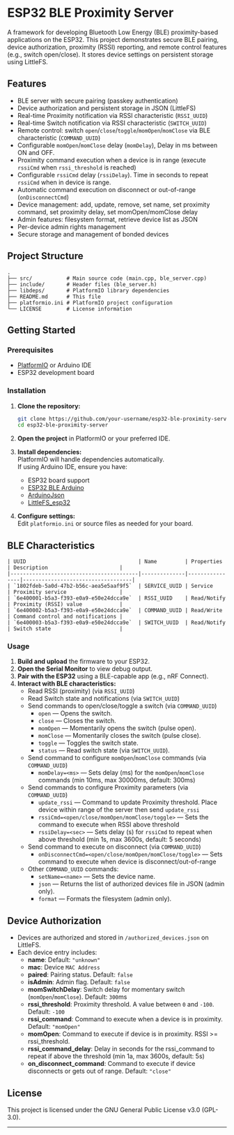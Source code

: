 # ESP32 BLE Proximity Server

A framework for developing Bluetooth Low Energy (BLE) proximity-based applications on the ESP32. This project demonstrates secure BLE pairing, device authorization, proximity (RSSI) reporting, and remote control features (e.g., switch open/close). It stores device settings on persistent storage using LittleFS.

## Features

- BLE server with secure pairing (passkey authentication)
- Device authorization and persistent storage in JSON (LittleFS)
- Real-time Proximity notification via RSSI characteristic (`RSSI_UUID`)
- Real-time Switch notification via RSSI characteristic (`SWITCH_UUID`)
- Remote control: switch `open`/`close`/`toggle`/`momOpen`/`momClose` via BLE characteristic (`COMMAND_UUID`)
- Configurable `momOpen`/`momClose` delay (`momDelay`), Delay in ms between ON and OFF.
- Proximity command execution when a device is in range (execute `rssiCmd` when `rssi_threshold` is reached)
- Configurable `rssiCmd` delay (`rssiDelay`). Time in seconds to repeat `rssiCmd` when in device is range.
- Automatic command execution on disconnect or out-of-range (`onDisconnectCmd`)
- Device management: add, update, remove, set name, set proximity command, set proximity delay, set momOpen/momClose delay
- Admin features: filesystem format, retrieve device list as JSON
- Per-device admin rights management
- Secure storage and management of bonded devices

## Project Structure

```
.
├── src/           # Main source code (main.cpp, ble_server.cpp)
├── include/       # Header files (ble_server.h)
├── libdeps/       # PlatformIO library dependencies
├── README.md      # This file
├── platformio.ini # PlatformIO project configuration
└── LICENSE        # License information
```

## Getting Started

### Prerequisites

- [PlatformIO](https://platformio.org/) or Arduino IDE
- ESP32 development board

### Installation

1. **Clone the repository:**

   ```bash
   git clone https://github.com/your-username/esp32-ble-proximity-server.git
   cd esp32-ble-proximity-server
   ```

2. **Open the project** in PlatformIO or your preferred IDE.

3. **Install dependencies:**  
   PlatformIO will handle dependencies automatically.  
   If using Arduino IDE, ensure you have:

   - ESP32 board support
   - [ESP32 BLE Arduino](https://github.com/nkolban/ESP32_BLE_Arduino)
   - [ArduinoJson](https://arduinojson.org/)
   - [LittleFS_esp32](https://github.com/lorol/LITTLEFS)

4. **Configure settings:**  
   Edit `platformio.ini` or source files as needed for your board.

## BLE Characteristics

```
| UUID                                    | Name         | Properties     | Description                       |
|-----------------------------------------|--------------|----------------|-----------------------------------|
| `1802fdeb-5a0d-47b2-b56c-aea5e5aaf9f5`  | SERVICE_UUID | Service        | Proximity service                 |
| `6e400001-b5a3-f393-e0a9-e50e24dcca9e`  | RSSI_UUID    | Read/Notify    | Proximity (RSSI) value            |
| `6e400002-b5a3-f393-e0a9-e50e24dcca9e`  | COMMAND_UUID | Read/Write     | Command control and notifications |
| `6e400003-b5a3-f393-e0a9-e50e24dcca9e`  | SWITCH_UUID  | Read/Notify    | Switch state                      |
```

### Usage

1. **Build and upload** the firmware to your ESP32.
2. **Open the Serial Monitor** to view debug output.
3. **Pair with the ESP32** using a BLE-capable app (e.g., nRF Connect).
4. **Interact with BLE characteristics:**
   - Read RSSI (proximity) (via `RSSI_UUID`)
   - Read Switch state and notifications (via `SWITCH_UUID`)
   - Send commands to open/close/toggle a switch (via `COMMAND_UUID`)
     - `open` — Opens the switch.
     - `close` — Closes the switch.
     - `momOpen` — Momentarily opens the switch (pulse open).
     - `momClose` — Momentarily closes the switch (pulse close).
     - `toggle` — Toggles the switch state.
     - `status` — Read switch state (via `SWITCH_UUID`).
   - Send command to configure `momOpen`/`momClose` commands (via `COMMAND_UUID`)
     - `momDelay=<ms>` — Sets delay (ms) for the `momOpen`/`momClose` commands (min 10ms, max 30000ms, default: 300ms)
   - Send commands to configure Proximity parameters (via `COMMAND_UUID`)
     - `update_rssi` — Command to update Proximity threshold. Place device within range of the server then send `update_rssi`
     - `rssiCmd=<open/close/momOpen/momClose/toggle>` — Sets the command to execute when RSSI above threshold
     - `rssiDelay=<sec>` — Sets delay (s) for `rssiCmd` to repeat when above threshold (min 1s, max 3600s, default: 5 seconds)
   - Send command to execute on disconnect (via `COMMAND_UUID`)
     - `onDisconnectCmd=<open/close/momOpen/momClose/toggle>` — Sets command to execute when device is disconnect/out-of-range
   - Other `COMMAND_UUID` commands:
     - `setName=<name>` — Sets the device name.
     - `json` — Returns the list of authorized devices file in JSON (admin only).
     - `format` — Formats the filesystem (admin only).

## Device Authorization

- Devices are authorized and stored in `/authorized_devices.json` on LittleFS.
- Each device entry includes:
  - **name**: Default: `"unknown"`
  - **mac**: Device `MAC Address`
  - **paired**: Pairing status. Default: `false`
  - **isAdmin**: Admin flag. Default: `false`
  - **momSwitchDelay**: Switch delay for momentary switch (`momOpen`/`momClose`). Default: `300`ms
  - **rssi_threshold**: Proximity threshold. A value between `0` and `-100`. Default: `-100`
  - **rssi_command**: Command to execute when a device is in proximity. Default: `"momOpen"`
  - **momOpen**: Command to execute if device is in proximity. RSSI >= rssi_threshold.
  - **rssi_command_delay**: Delay in seconds for the rssi_command to repeat if above the threshold (min 1a, max 3600s, default: 5s)
  - **on_disconnect_command**: Command to execute if device disconnects or gets out of range. Default: `"close"`

## License

This project is licensed under the GNU General Public License v3.0 (GPL-3.0).

---
